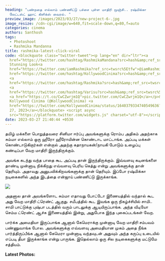 ```yaml
---
heading: "பண்றதை எல்லாம் பண்ணிட்டு பச்சை புள்ள மாதிரி மூஞ்சி.. ரஷ்மிக்கா
  லேட்டஸ்ட் ஹாட் கிளிக்ஸ் வைரல். "
preview_image: /images/2023/03/27/new-project-6-.jpg
image_resize: /cdn-cgi/image/w=640,fit=scale-down,q=80,f=auto
categories: cinema
authors: Santhosh
tags:
  - Photoshoot
  - Rashmika Mandanna
title: rashmika-latest-click-viral
code: <blockquote class="twitter-tweet"><p lang="en" dir="ltr"><a
  href="https://twitter.com/hashtag/RashmikaMandana?src=hash&amp;ref_src=twsrc%5Etfw">#RashmikaMandana</a>
  Stunning Look<a
  href="https://twitter.com/iamRashmika?ref_src=twsrc%5Etfw">@iamRashmika</a> <a
  href="https://twitter.com/hashtag/KollywoodCinima?src=hash&amp;ref_src=twsrc%5Etfw">#KollywoodCinima</a>
  <a
  href="https://twitter.com/hashtag/Rashmika?src=hash&amp;ref_src=twsrc%5Etfw">#Rashmika</a>
  <a
  href="https://twitter.com/hashtag/Varisu?src=hash&amp;ref_src=twsrc%5Etfw">#Varisu</a>
  <a href="https://t.co/CwCZwrjm1Q">pic.twitter.com/CwCZwrjm1Q</a></p>&mdash;
  Kollywood Cinima (@KollywoodCinima) <a
  href="https://twitter.com/KollywoodCinima/status/1640379334740549636?ref_src=twsrc%5Etfw">March
  27, 2023</a></blockquote> <script async
  src="https://platform.twitter.com/widgets.js" charset="utf-8"></script>
date: 2023-03-27 21:40:44 +0530
---
```

தமிழ் மக்களை பொறுத்தவரை சினிமா ஈர்ப்பு அவங்களுக்கு ரொம்ப அதிகம் அதற்காக சும்மா எல்லாம் ஒரு ஹீரோ ஹீரோயின்ன கொண்டாட மாட்டாங்க. அப்படி மக்கள் கொண்டாடுகிறார்கள் என்றால் அதற்கு கதாநாயகன்/நாயகி போடும் உழைப்பு கண்டிப்பா வேற மாதிரி இருந்திருக்கும்.

அவங்க கடந்து வந்த பாதை கூட அப்படி தான் இருந்திருக்கும். இவ்வளவு கடினங்களை தாண்டி முன்னாடி நிக்கிறது எவ்வளவு பெரிய கெத்து என்று அவங்களுக்கு தான் தெரியும். அதாவது அனுபவிக்கிறவங்களுக்கு தான் தெரியும். இப்போ ரஷ்மிக்கா நடிகைகளில் அந்த இடத்தை என்ஜாய் பண்ணிட்டு இருக்காங்க.



![](/images/2023/03/27/new-project-5-.jpg)

அதனால தான் அவங்களோட சும்மா எதாவது போட்டோ இணையத்தில் வந்தால் கூட அது வேற மாதிரி ட்ரெண்ட் ஆகுது. சமீபத்தில் கூட இவங்க ஒரு நிகழ்ச்சியில் சாமி.. சாமி பாட்டுக்கு புஷ்பா படத்தில் வரும் பாடலுக்கு ஆடியிருப்பாங்க. அந்த வீடியோ செம்ம ட்ரெண்ட் ஆச்சு இணையத்தில் இன்று, அதுபோக இந்த புகைப்படங்கள் வேற.

பார்க்க அமைதியா இருப்பாங்க ஆனால் கேமெராக்கு முன்னாடி வேற மாதிரி சம்பவம் பண்ணுவாங்க போல. அவங்களுக்கு எவ்வளவு அமைதியான முகம் அதை நீங்க பார்த்திருப்பீங்க ஆனால் கேமெரா முன்னாடி வந்தவுடன் அதுவும் அந்த கருப்பு உடையில் எப்படி தீயா இருக்காங்க என்று பாருங்க. இதெல்லாம் ஒரு சில நடிகைகளுக்கு மட்டுமே சத்தியம். 

**L﻿atest Photos:**
